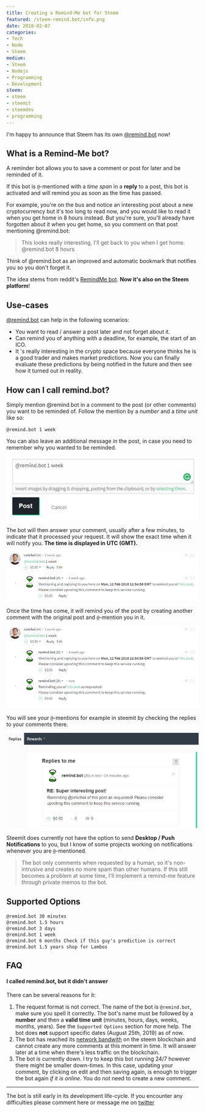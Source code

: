 ```yaml
---
title: Creating a Remind-Me bot for Steem
featured: /steem-remind.bot/info.png
date: 2018-02-07
categories:
- Tech
- Node
- Steem
medium:
- Steem
- Nodejs
- Programming
- Development
steem:
- steem
- steemit
- steemdev
- programming
---
```


I'm happy to announce that Steem has its own [@remind.bot](https://steemit.com/@remind.bot) now!

## What is a Remind-Me bot?
A reminder bot allows you to save a comment or post for later and be reminded of it.

If this bot is `@`-mentioned with a _time span_ in a **reply** to a post, this bot is activated and will remind you as soon as the time has passed.

For example, you're on the bus and notice an interesting post about a new cryptocurrency but it's too long to read now, and you would like to read it when you get home in 8 hours instead. But you're sure, you'll already have forgotten about it when you get home, so you comment on that post mentioning @remind.bot:

> This looks really interesting, I'll get back to you when I get home.
> @remind.bot 8 hours 

Think of @remind.bot as an improved and automatic bookmark that notifies you so you don't forget it.

The idea stems from reddit's [RemindMe bot](https://www.reddit.com/r/RemindMeBot/comments/24duzp/remindmebot_info/).
**Now it's also on the Steem platform**!

## Use-cases
[@remind.bot](https://steemit.com/@remind.bot) can help in the following scenarios:

- You want to read / answer a post later and not forget about it.
- Can remind you of anything with a deadline, for example, the start of an ICO.
- It 's really interesting in the crypto space because everyone thinks he is a good trader and makes market predictions. Now you can finally evaluate these predictions by being notified in the future and then see how it turned out in reality.

## How can I call remind.bot?
Simply mention @remind.bot in a comment to the post (or other comments) you want to be reminded of.
Follow the mention by a _number_ and a _time unit_ like so:
```
@remind.bot 1 week
```

You can also leave an additional message in the post, in case you need to remember why you wanted to be reminded.

![remind.bot request](./request.png)

The bot will then answer your comment, usually after a few minutes, to indicate that it processed your request. It will show the exact time when it will notify you. **The time is displayed in UTC (GMT).**

![remind.bot info](./info.png)

Once the time has come, it will remind you of the post by creating another comment with the original post and `@`-mention you in it.

![remind.bot notification](./notification.png)

You will see your `@`-mentions for example in steemit by checking the replies to your comments there.

![remind.bot mentions](./mentions.png)

Steemit does currently not have the option to send **Desktop / Push Notifications** to you, but I know of some projects working on notifications whenever you are `@`-mentioned.

> The bot only comments when requested by a human, so it's non-intrusive and creates no more spam than other humans. If this still becomes a problem at some time, I'll implement a remind-me feature through private memos to the bot.

## Supported Options
```
@remind.bot 30 minutes
@remind.bot 1.5 hours
@remind.bot 3 days
@remind.bot 1 week
@remind.bot 6 months Check if this guy's prediction is correct
@remind.bot 1.5 years shop for Lambos
```

## FAQ
#### I called remind.bot, but it didn't answer
There can be several reasons for it:
1. The request format is not correct. The name of the bot is `@remind.bot`, make sure you spell it correctly. The bot's name must be followed by a **number** and then a **valid time unit** (minutes, hours, days, weeks, months, years). See the `Supported Options` section for more help.
The bot does **not** support specific dates (August 25th, 2019) as of now.
1. The bot has reached its [network bandwith](https://www.steem.center/index.php?title=Bandwidth) on the steem blockchain and cannot create any more comments at this moment in time. It will answer later at a time when there's less traffic on the blockchain.
1. The bot is currently down. I try to keep this bot running 24/7 however there might be smaller down-times. In this case, updating your comment, by clicking on edit and then saving again, is enough to trigger the bot again _if it is online_. You do not need to create a new comment. 

---

The bot is still early in its development life-cycle.
If you encounter any difficulties please comment here or message me on [twitter](https://twitter.com/@cmichelio)
